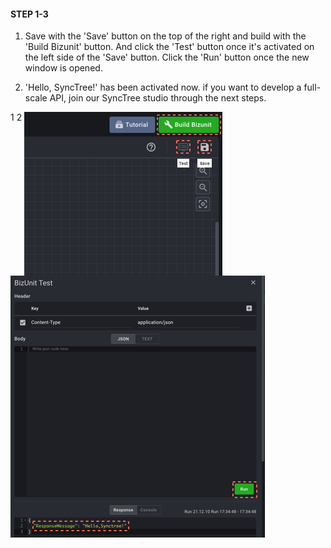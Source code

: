 #### STEP 1-3

1. Save with the 'Save' button on the top of the right and build with the 'Build Bizunit' button. And click the 'Test' button once it's activated on the left side of the 'Save' button. Click the 'Run' button once the new window is opened.

2. 'Hello, SyncTree!' has been activated now. if you want to develop a full-scale API, join our SyncTree studio through the next steps.

<div class='img-container'>
    <span style='top: -36px;left: 0px;'>1</span>
    <span style='top: -36px;left: 340px;'>2</span>
    <img src='../../img/howtouse/step1-4-1.png' style='margin-right: 20px;vertical-align: top;' />
    <img src='../../img/howtouse/step1-4-2.png' style=''/>
</div>
